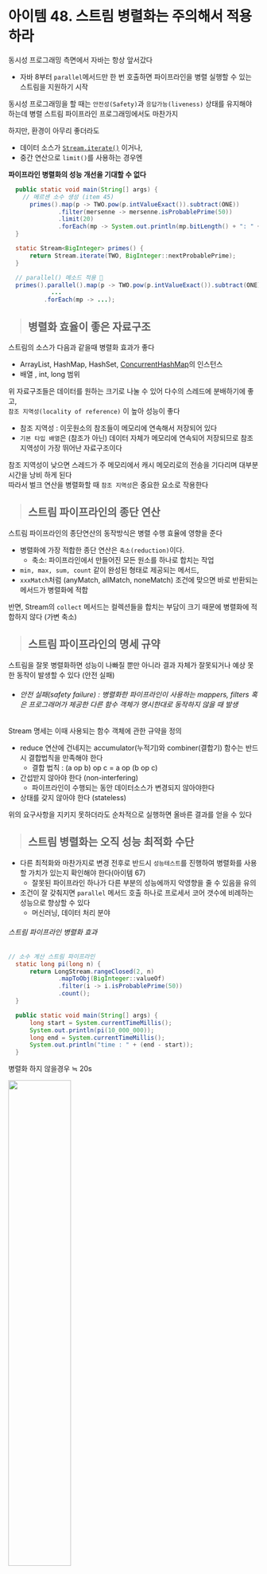 # 아이템 48. 스트림 병렬화는 주의해서 적용하라

동시성 프로그래밍 측면에서 자바는 항상 앞서갔다
- 자바 8부터 `parallel`메서드만 한 번 호출하면 파이프라인을 병렬 실행할 수 있는 스트림을 지원하기 시작

동시성 프로그래밍을 할 때는 `안전성(Safety)`과 `응답가능(liveness)` 상태를 유지해야 하는데 병렬 스트림 파이프라인 프로그래밍에서도 마찬가지

하지만, 환경이 아무리 좋더라도 
  - 데이터 소스가 [`Stream.iterate()`](https://www.daleseo.com/java9-stream-iterate/) 이거나,
  - 중간 연산으로 `limit()`를 사용하는 경우엔 <br>

  __파이프라인 병렬화의 성능 개선을 기대할 수 없다__
  ```java
    public static void main(String[] args) {
      // 메르센 소수 생성 (item 45)
        primes().map(p -> TWO.pow(p.intValueExact()).subtract(ONE))
                .filter(mersenne -> mersenne.isProbablePrime(50))
                .limit(20)
                .forEach(mp -> System.out.println(mp.bitLength() + ": " + mp + "  "));
    }

    static Stream<BigInteger> primes() {
        return Stream.iterate(TWO, BigInteger::nextProbablePrime);
    }
  ```

  ```java
    // parallel() 메소드 적용 📌
    primes().parallel().map(p -> TWO.pow(p.intValueExact()).subtract(ONE))
              ...
            .forEach(mp -> ...);
  ```

> ## 병렬화 효율이 좋은 자료구조
스트림의 소스가 다음과 같을때 병렬화 효과가 좋다
- ArrayList, HashMap, HashSet, [ConcurrentHashMap](https://devlog-wjdrbs96.tistory.com/269)의 인스턴스 
- 배열 , int, long 범위

위 자료구조들은 데이터를 원하는 크기로 나눌 수 있어 다수의 스레드에 분배하기에 좋고,<br> 
`참조 지역성(locality of reference)` 이 높아 성능이 좋다
  * 참조 지역성 : 이웃원소의 참조들이 메모리에 연속해서 저장되어 있다
  * `기본 타입 배열`은 (참조가 아닌) 데이터 자체가 메모리에 연속되어 저장되므로 참조지역성이 가장 뛰어난 자료구조이다

참조 지역성이 낮으면 스레드가 주 메모리에서 캐시 메모리로의 전송을 기다리며 대부분 시간을 낭비 하게 된다 <br>
따라서 벌크 연산을 병렬화할 때 `참조 지역성`은 중요한 요소로 작용한다

> ## 스트림 파이프라인의 종단 연산
스트림 파이프라인의 종단연산의 동작방식은 병렬 수행 효율에 영향을 준다
- 병렬화에 가장 적합한 종단 연산은 `축소(reduction)`이다.
  * 축소: 파이프라인에서 만들어진 모든 원소를 하나로 합치는 작업
- `min, max, sum, count` 같이 완성된 형태로 제공되는 메서드, 
-  `xxxMatch`처럼 (anyMatch, allMatch, noneMatch) 조건에 맞으면 바로 반환되는 메서드가 병렬화에 적합

반면, Stream의 `collect` 메서드는 컬렉션들을 합치는 부담이 크기 때문에 병렬화에 적합하지 않다 (가변 축소)

 > ## 스트림 파이프라인의 명세 규약
스트림을 잘못 병렬화하면 성능이 나빠질 뿐만 아니라 결과 자체가 잘못되거나 예상 못한 동작이 발생할 수 있다 (안전 실패)
  - <h6>안전 실패(safety failure) : 병렬화한 파이프라인이 사용하는 mappers, filters 혹은 프로그래머가 제공한 다른 함수 객체가 명시한대로 동작하지 않을 때 발생</h6>

Stream 명세는 이때 사용되는 함수 객체에 관한 규약을 정의
- reduce 연산에 건네지는 accumulator(누적기)와 combiner(결합기) 함수는 반드시 결합법칙을 만족해야 한다
    * 결합 법칙 : (a op b) op c = a op (b op c)
- 간섭받지 않아야 한다 (non-interfering)
  * 파이프라인이 수행되는 동안 데이터소스가 변경되지 않아야한다
- 상태를 갖지 않아야 한다 (stateless)

위의 요구사항을 지키지 못하더라도 순차적으로 실행하면 올바른 결과를 얻을 수 있다

> ## 스트림 병렬화는 오직 성능 최적화 수단
- 다른 최적화와 마찬가지로 변경 전후로 반드시 `성능테스트`를 진행하여 병렬화를 사용할 가치가 있는지 확인해야 한다(아이템 67)
  * 잘못된 파이프라인 하나가 다른 부분의 성능에까지 악영향을 줄 수 있음을 유의
- 조건이 잘 갖춰지면 `parallel` 메서드 호출 하나로 프로세서 코어 갯수에 비례하는 성능으로 향상할 수 있다
  * 머신러닝, 데이터 처리 분야

<h6>스트림 파이프라인 병렬화 효과</h6>

```java
// 소수 계산 스트림 파이프라인
  static long pi(long n) {
      return LongStream.rangeClosed(2, n)
              .mapToObj(BigInteger::valueOf)
              .filter(i -> i.isProbablePrime(50))
              .count();
  }

  public static void main(String[] args) {
      long start = System.currentTimeMillis();
      System.out.println(pi(10_000_000));
      long end = System.currentTimeMillis();
      System.out.println("time : " + (end - start));
  }
```
병렬화 하지 않을경우 ≒ 20s

<img width="50%" alt="" src="https://user-images.githubusercontent.com/66981136/129599105-043aed0d-ff9e-49b8-8acc-611c49ee0d58.png">

```java
static long pi(long n) {
      return LongStream.rangeClosed(2, n)
              .parallel() 📌
              .mapToObj(BigInteger::valueOf)
              .filter(i -> i.isProbablePrime(50))
              .count();
  }
```
병렬화 ≒ 4s 

<img width="50%" alt="" src="https://user-images.githubusercontent.com/66981136/129598883-7fb2ba85-8a72-44fc-9018-fc7242834252.png">

## 정리 
> - 스트림 병렬화를 잘못하면 프로그램이 오동작하거나 성능이 급격히 떨어질 수 있다
> - 병렬화를 할 경우에는 성능테스트를 반드시 진행하고, 결과가 정확한지 확인해야 한다
> - 계산도 정확하고 성능도 좋아짐이 확실한 경우에 병렬화 버전을 운영 코드에 반영하여야 한다



---
### ref
- Effectiva Java 3판
<!-- - [ref 1](https://jaehun2841.github.io/2019/02/17/effective-java-item48/)
- [ref 2](https://incheol-jung.gitbook.io/docs/study/effective-java/undefined-5/48) -->